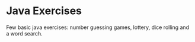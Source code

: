 # Java Exercises

Few basic java exercises: number guessing games, lottery, dice rolling and a word search.

